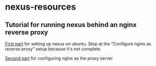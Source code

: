 # nexus-resources

## Tutorial for running nexus behind an nginx reverse proxy

[First part](https://www.howtoforge.com/how-to-install-and-configure-nexus-repository-manager-on-ubuntu-20-04/) for setting up nexus on ubuntu. 
Stop at the "Configure nginx as reverse proxy" setup because it's not complete.

[Second part](https://kifarunix.com/run-nexus-repository-behind-nginx-reverse-proxy/) for configuring nginx as the proxy server
